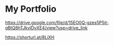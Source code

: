 # My Portfolio

 
https://drive.google.com/file/d/15EO0Q-gzes5P5it-gBtQ8hTJkvIDvXE4/view?usp=drive_link

https://shorturl.at/8LiXH
